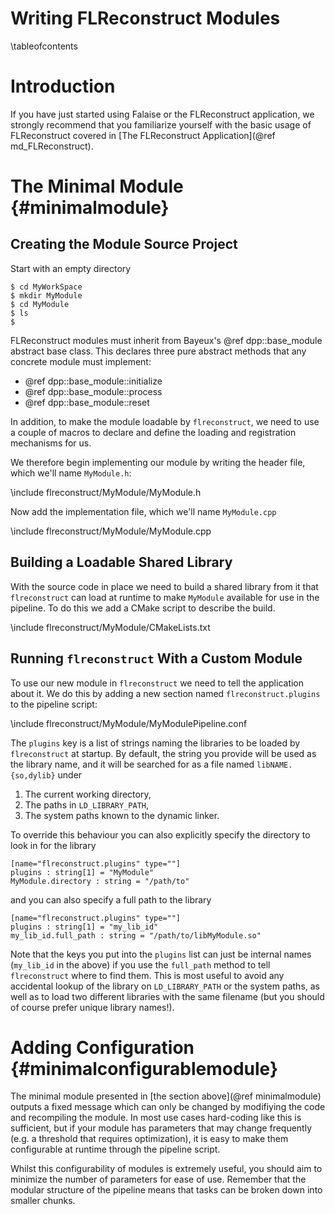 Writing FLReconstruct Modules
=============================

\tableofcontents

Introduction
============

If you have just started using Falaise or the FLReconstruct application,
we strongly recommend that you familiarize yourself with the basic usage
of FLReconstruct covered in [The FLReconstruct Application](@ref md_FLReconstruct).


The Minimal Module {#minimalmodule}
==================
Creating the Module Source Project
----------------------------------
Start with an empty directory

~~~~~
$ cd MyWorkSpace
$ mkdir MyModule
$ cd MyModule
$ ls
$
~~~~~

FLReconstruct modules must inherit from Bayeux's @ref dpp::base_module
abstract base class. This declares three pure abstract methods that
any concrete module must implement:

- @ref dpp::base_module::initialize
- @ref dpp::base_module::process
- @ref dpp::base_module::reset

In addition, to make the module loadable by `flreconstruct`, we need
to use a couple of macros to declare and define the loading and
registration mechanisms for us.

We therefore begin implementing our module by writing the header file,
which we'll name `MyModule.h`:

\include flreconstruct/MyModule/MyModule.h

Now add the implementation file, which we'll name `MyModule.cpp`

\include flreconstruct/MyModule/MyModule.cpp

Building a Loadable Shared Library
----------------------------------
With the source code in place we need to build a shared library from it
that `flreconstruct` can load at runtime to make `MyModule` available
for use in the pipeline. To do this we add a CMake script to describe the
build.

\include flreconstruct/MyModule/CMakeLists.txt


Running `flreconstruct` With a Custom Module
--------------------------------------------
To use our new module in `flreconstruct` we need to tell the application
about it. We do this by adding a new section named `flreconstruct.plugins`
to the pipeline script:

\include flreconstruct/MyModule/MyModulePipeline.conf

The `plugins` key is a list of strings naming the libraries to be loaded
by `flreconstruct` at startup. By default, the string you provide will
be used as the library name, and it will be searched for as a file
named `libNAME.{so,dylib}` under

1. The current working directory,
2. The paths in `LD_LIBRARY_PATH`,
3. The system paths known to the dynamic linker.

To override this behaviour you can also explicitly specify the directory
to look in for the library

~~~~~~
[name="flreconstruct.plugins" type=""]
plugins : string[1] = "MyModule"
MyModule.directory : string = "/path/to"
~~~~~~

and you can also specify a full path to the library

~~~~~~
[name="flreconstruct.plugins" type=""]
plugins : string[1] = "my_lib_id"
my_lib_id.full_path : string = "/path/to/libMyModule.so"
~~~~~~

Note that the keys you put into the `plugins` list can just be internal
names (`my_lib_id` in the above) if you use the `full_path` method to
tell `flreconstruct` where to find them. This is most useful to avoid
any accidental lookup of the library on `LD_LIBRARY_PATH` or the system
paths, as well as to load two different libraries with the same filename
(but you should of course prefer unique library names!).




Adding Configuration {#minimalconfigurablemodule}
====================
The minimal module presented in [the section above](@ref minimalmodule)
outputs a fixed message which can only be changed by modifiying the
code and recompiling the module. In most use cases hard-coding like this
is sufficient, but if your module has parameters that may change
frequently (e.g. a threshold that requires optimization), it is easy
to make them configurable at runtime through the pipeline script.

Whilst this configurability of modules is extremely useful, you should
aim to minimize the number of parameters for ease of use. Remember that
the modular structure of the pipeline means that tasks can be broken down
into smaller chunks.

